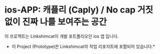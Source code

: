 # ios-APP: 캐플리 (Caply) / No cap 거짓 없이 진짜 나를 보여주는 공간
이 프로젝트는 Linkshimcat이 개발 포트폴리오인 ios 앱 입니다.


- 이 Project (Prototype)은 Linkshimcat의 작업 리포지트에 포함되어 있습니다.*
